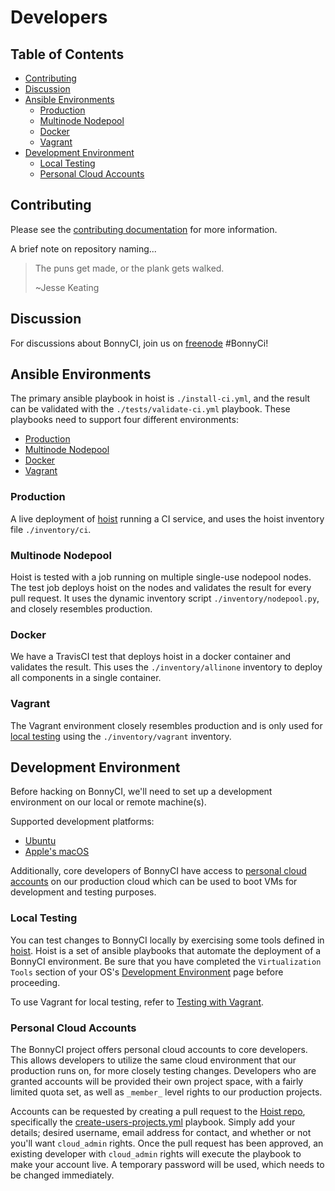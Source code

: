 # Developers

## Table of Contents

* [Contributing](#contributing)
* [Discussion](#discussion)
* [Ansible Environments](#ansible-environments)
  * [Production](#production)
  * [Multinode Nodepool](#multinode-nodepool)
  * [Docker](#docker)
  * [Vagrant](#vagrant)
* [Development Environment](#local-development-environment)
  * [Local Testing](#local-testing)
  * [Personal Cloud Accounts](#personal-cloud-accounts)

## Contributing

Please see the [contributing documentation](contributing) for more information.

A brief note on repository naming...
> The puns get made, or the plank gets walked.
>
> ~Jesse Keating

## Discussion

For discussions about BonnyCI, join us on [freenode](https://freenode.net) #BonnyCi!

## Ansible Environments

The primary ansible playbook in hoist is `./install-ci.yml`, and the result can be validated with the `./tests/validate-ci.yml` playbook.  These playbooks need to support four different environments:

* [Production](#production)
* [Multinode Nodepool](#multinode-nodepool)
* [Docker](#docker)
* [Vagrant](#vagrant)

### Production

A live deployment of [hoist](www.github.com/BonnyCI/hoist) running a CI service, and uses the hoist inventory file `./inventory/ci`.

### Multinode Nodepool

Hoist is tested with a job running on multiple single-use nodepool nodes. The test job deploys hoist on the nodes and validates the result for every pull request. It uses the dynamic inventory script `./inventory/nodepool.py`, and closely resembles production.

### Docker

We have a TravisCI test that deploys hoist in a docker container and validates the result. This uses the `./inventory/allinone` inventory to deploy all components in a single container.

### Vagrant

The Vagrant environment closely resembles production and is only used for [local testing](#local-testing) using the `./inventory/vagrant` inventory.

## Development Environment

Before hacking on BonnyCI, we'll need to set up a development environment on our local or remote machine(s).

Supported development platforms:

* [Ubuntu](dev-environment/ubuntu.md)
* [Apple's macOS](dev-environment/macOS.md)

Additionally, core developers of BonnyCI have access to [personal cloud accounts](#personal-cloud-accounts) on our production cloud which can be used to boot VMs for development and testing purposes.

### Local Testing

You can test changes to BonnyCI locally by exercising some tools defined in [hoist](www.github.com/BonnyCI/hoist). Hoist is a set of ansible playbooks that automate the deployment of a BonnyCI environment. Be sure that you have completed the `Virtualization Tools` section of your OS's [Development Environment](#development-environment) page before proceeding.

To use Vagrant for local testing, refer to [Testing with Vagrant](dev-environment/vagrant.md).

### Personal Cloud Accounts

The BonnyCI project offers personal cloud accounts to core developers. This allows developers to utilize the same cloud environment that our production runs on, for more closely testing changes. Developers who are granted accounts will be provided their own project space, with a fairly limited quota set, as well as `_member_` level rights to our production projects.

Accounts can be requested by creating a pull request to the [Hoist repo](https://github.com/BonnyCI/hoist/), specifically the [create-users-projects.yml](https://github.com/BonnyCI/hoist/blob/master/create-users-projects.yml) playbook. Simply add your details; desired username, email address for contact, and whether or not you'll want `cloud_admin` rights. Once the pull request has been approved, an existing developer with `cloud_admin` rights will execute the playbook to make your account live. A temporary password will be used, which needs to be changed immediately.
